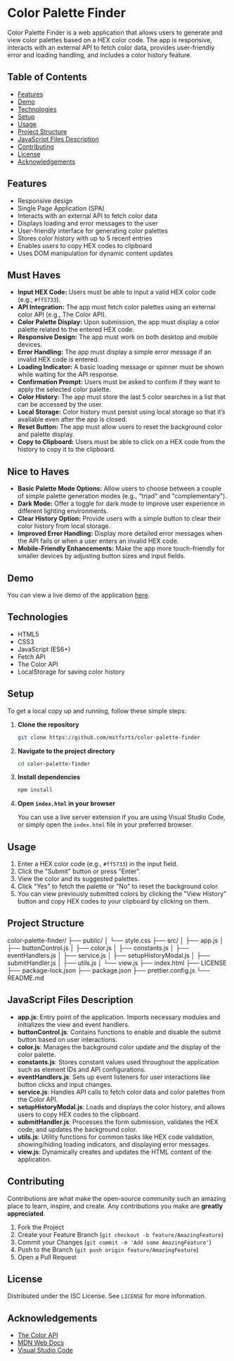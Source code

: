 # Color Palette Finder

Color Palette Finder is a web application that allows users to generate and view color palettes based on a HEX color code. The app is responsive, interacts with an external API to fetch color data, provides user-friendly error and loading handling, and includes a color history feature.

## Table of Contents

- [Features](#features)
- [Demo](#demo)
- [Technologies](#technologies)
- [Setup](#setup)
- [Usage](#usage)
- [Project Structure](#project-structure)
- [JavaScript Files Description](#javascript-files-description)
- [Contributing](#contributing)
- [License](#license)
- [Acknowledgements](#acknowledgements)

## Features

- Responsive design
- Single Page Application (SPA)
- Interacts with an external API to fetch color data
- Displays loading and error messages to the user
- User-friendly interface for generating color palettes
- Stores color history with up to 5 recent entries
- Enables users to copy HEX codes to clipboard
- Uses DOM manipulation for dynamic content updates

## Must Haves

- **Input HEX Code:** Users must be able to input a valid HEX color code (e.g., `#ff5733`).
- **API Integration:** The app must fetch color palettes using an external color API (e.g., The Color API).
- **Color Palette Display:** Upon submission, the app must display a color palette related to the entered HEX code.
- **Responsive Design:** The app must work on both desktop and mobile devices.
- **Error Handling:** The app must display a simple error message if an invalid HEX code is entered.
- **Loading Indicator:** A basic loading message or spinner must be shown while waiting for the API response.
- **Confirmation Prompt:** Users must be asked to confirm if they want to apply the selected color palette.
- **Color History:** The app must store the last 5 color searches in a list that can be accessed by the user.
- **Local Storage:** Color history must persist using local storage so that it’s available even after the app is closed.
- **Reset Button:** The app must allow users to reset the background color and palette display.
- **Copy to Clipboard:** Users must be able to click on a HEX code from the history to copy it to the clipboard.

## Nice to Haves

- **Basic Palette Mode Options:** Allow users to choose between a couple of simple palette generation modes (e.g., "triad" and "complementary").
- **Dark Mode:** Offer a toggle for dark mode to improve user experience in different lighting environments.
- **Clear History Option:** Provide users with a simple button to clear their color history from local storage.
- **Improved Error Handling:** Display more detailed error messages when the API fails or when a user enters an invalid HEX code.
- **Mobile-Friendly Enhancements:** Make the app more touch-friendly for smaller devices by adjusting button sizes and input fields.

## Demo

You can view a live demo of the application [here](https://mstfsrts.github.io/color-palette-finder/).

## Technologies

- HTML5
- CSS3
- JavaScript (ES6+)
- Fetch API
- The Color API
- LocalStorage for saving color history

## Setup

To get a local copy up and running, follow these simple steps:

1. **Clone the repository**

   ```sh
   git clone https://github.com/mstfsrts/color-palette-finder
   ```

2. **Navigate to the project directory**

   ```sh
   cd color-palette-finder
   ```

3. **Install dependencies**

   ```sh
   npm install
   ```

4. **Open `index.html` in your browser**

   You can use a live server extension if you are using Visual Studio Code, or simply open the `index.html` file in your preferred browser.

## Usage

1. Enter a HEX color code (e.g., `#ff5733`) in the input field.
2. Click the "Submit" button or press "Enter".
3. View the color and its suggested palettes.
4. Click "Yes" to fetch the palette or "No" to reset the background color.
5. You can view previously submitted colors by clicking the "View History" button and copy HEX codes to your clipboard by clicking on them.

## Project Structure

color-palette-finder/
├── public/
│ └── style.css
├── src/
│ ├── app.js
│ ├── buttonControl.js
│ ├── color.js
│ ├── constants.js
│ ├── eventHandlers.js
│ ├── service.js
│ ├── setupHistoryModal.js
│ ├── submitHandler.js
│ ├── utils.js
│ └── view.js
├── index.html
├── LICENSE
├── package-lock.json
├── package.json
├── prettier.config.js
└── README.md

## JavaScript Files Description

- **app.js**: Entry point of the application. Imports necessary modules and initializes the view and event handlers.
- **buttonControl.js**: Contains functions to enable and disable the submit button based on user interactions.
- **color.js**: Manages the background color update and the display of the color palette.
- **constants.js**: Stores constant values used throughout the application such as element IDs and API configurations.
- **eventHandlers.js**: Sets up event listeners for user interactions like button clicks and input changes.
- **service.js**: Handles API calls to fetch color data and color palettes from the Color API.
- **setupHistoryModal.js**: Loads and displays the color history, and allows users to copy HEX codes to the clipboard.
- **submitHandler.js**: Processes the form submission, validates the HEX code, and updates the background color.
- **utils.js**: Utility functions for common tasks like HEX code validation, showing/hiding loading indicators, and displaying error messages.
- **view.js**: Dynamically creates and updates the HTML content of the application.

## Contributing

Contributions are what make the open-source community such an amazing place to learn, inspire, and create. Any contributions you make are **greatly appreciated**.

1. Fork the Project
2. Create your Feature Branch (`git checkout -b feature/AmazingFeature`)
3. Commit your Changes (`git commit -m 'Add some AmazingFeature'`)
4. Push to the Branch (`git push origin feature/AmazingFeature`)
5. Open a Pull Request

## License

Distributed under the ISC License. See `LICENSE` for more information.

## Acknowledgements

- [The Color API](https://www.thecolorapi.com/)
- [MDN Web Docs](https://developer.mozilla.org/)
- [Visual Studio Code](https://code.visualstudio.com/)
